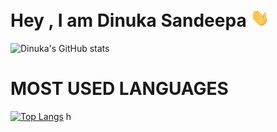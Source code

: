 # Hey , I am Dinuka Sandeepa <img src="https://raw.githubusercontent.com/ABSphreak/ABSphreak/master/gifs/Hi.gif" width="30px">


![Dinuka's GitHub stats](https://github-readme-stats.vercel.app/api?username=DinukaSandeepa&show_icons=true&theme=radical)

# MOST USED LANGUAGES
[![Top Langs](https://github-readme-stats.vercel.app/api/top-langs/?username=DinukaSandeepa&langs_count=8)](https://github.com/DinukaSandeepa/github-readme-stats)
h

